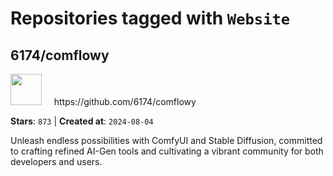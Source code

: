 # Repositories tagged with `Website`


## 6174/comflowy


<a href='https://github.com/6174/comflowy'>
<img src="https://avatars.githubusercontent.com/u/3872872?v=4" width="50" height="50"></a> &nbsp; &nbsp; https://github.com/6174/comflowy

**Stars**: `873` | **Created at**: `2024-08-04`


Unleash endless possibilities with ComfyUI and Stable Diffusion, committed to crafting refined AI-Gen tools and cultivating a vibrant community for both developers and users. 
